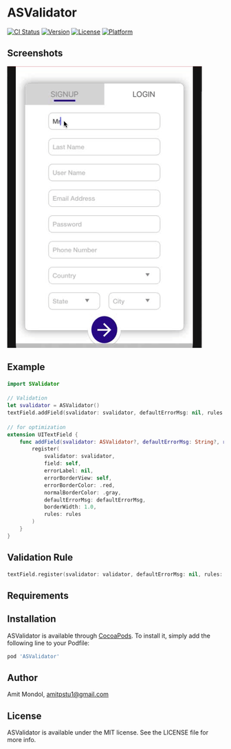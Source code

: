 # ASValidator

[![CI Status](https://img.shields.io/travis/amitpstu1@gmail.com/ASValidator.svg?style=flat)](https://travis-ci.org/amitpstu1@gmail.com/ASValidator)
[![Version](https://img.shields.io/cocoapods/v/ASValidator.svg?style=flat)](https://cocoapods.org/pods/ASValidator)
[![License](https://img.shields.io/cocoapods/l/ASValidator.svg?style=flat)](https://cocoapods.org/pods/ASValidator)
[![Platform](https://img.shields.io/cocoapods/p/ASValidator.svg?style=flat)](https://cocoapods.org/pods/ASValidator)

Screenshots
---------
![ASValidator Screenshots](asvalidator_screenshot.gif)

## Example

```swift
import SValidator

// Validation
let svalidator = ASValidator()
textField.addField(svalidator: svalidator, defaultErrorMsg: nil, rules: [ASVRequiredRule(errorMsg: nil)])

// for optimization
extension UITextField {
    func addField(svalidator: ASValidator?, defaultErrorMsg: String?, rules: [ASVRule]?) {
        register(
            svalidator: svalidator,
            field: self,
            errorLabel: nil,
            errorBorderView: self,
            errorBorderColor: .red,
            normalBorderColor: .gray,
            defaultErrorMsg: defaultErrorMsg,
            borderWidth: 1.0,
            rules: rules
        )
    }
}
```

## Validation Rule

```swift
textField.register(svalidator: validator, defaultErrorMsg: nil, rules: [ASVRequiredRule(nil), ASVMinLengthRule(2), ASVMaxLengthRule(5, nil)])
```


## Requirements

## Installation

ASValidator is available through [CocoaPods](https://cocoapods.org). To install
it, simply add the following line to your Podfile:

```ruby
pod 'ASValidator'
```

## Author

Amit Mondol, amitpstu1@gmail.com

## License

ASValidator is available under the MIT license. See the LICENSE file for more info.
